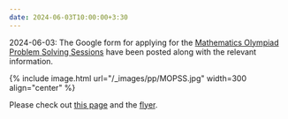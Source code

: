 ```yaml
---
date: 2024-06-03T10:00:00+3:30
---
```

2024-06-03: The Google form for applying for the [Mathematics Olympiad Problem Solving Sessions](../MOPSS) have been posted along with the relevant information. 

{% include image.html url="/_images/pp/MOPSS.jpg" width=300 align="center" %}

Please check out [this page](../MOPSS) and the [flyer](../static_files/MOPSS/flyer.pdf).
